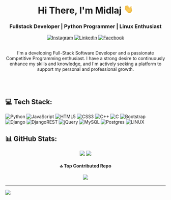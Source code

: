 
<div align="center">


<h1 >Hi There, I'm Midlaj <img src="https://raw.githubusercontent.com/ABSphreak/ABSphreak/master/gifs/Hi.gif" width="30px"></h1>
<h3 >Fullstack Developer | Python Programmer | Linux Enthusiast</h3>

 [![Instagram](https://img.shields.io/badge/Instagram-%23E4405F.svg?logo=Instagram&logoColor=white)](https://instagram.com/MidlajN) [![LinkedIn](https://img.shields.io/badge/LinkedIn-%230077B5.svg?logo=linkedin&logoColor=white)](https://linkedin.com/in/MidlajN) 
[![Facebook](https://img.shields.io/badge/Facebook-%231877F2.svg?logo=Facebook&logoColor=white)](https://facebook.com/MidlajN)

<br>
I'm a developing Full-Stack Software Developer and a passionate Competitive Programming enthusiast. I have a strong desire to continuously enhance my skills and knowledge, and I'm actively seeking a platform to support my personal and professional growth.
<br>
<br><br><br>
</div>

## 💻 Tech Stack:
![Python](https://img.shields.io/badge/python-3670A0?style=for-the-badge&logo=python&logoColor=ffdd54)  ![JavaScript](https://img.shields.io/badge/javascript-%23323330.svg?style=for-the-badge&logo=javascript&logoColor=%23F7DF1E)
![HTML5](https://img.shields.io/badge/html5-%23E34F26.svg?style=for-the-badge&logo=html5&logoColor=white)  ![CSS3](https://img.shields.io/badge/css3-%231572B6.svg?style=for-the-badge&logo=css3&logoColor=white) ![C++](https://img.shields.io/badge/c++-%2300599C.svg?style=for-the-badge&logo=c%2B%2B&logoColor=white) ![C](https://img.shields.io/badge/c-%2300599C.svg?style=for-the-badge&logo=c&logoColor=white) ![Bootstrap](https://img.shields.io/badge/bootstrap-%23563D7C.svg?style=for-the-badge&logo=bootstrap&logoColor=white) ![Django](https://img.shields.io/badge/django-%23092E20.svg?style=for-the-badge&logo=django&logoColor=white) ![DjangoREST](https://img.shields.io/badge/DJANGO-REST-ff1709?style=for-the-badge&logo=django&logoColor=white&color=ff1709&labelColor=gray) ![jQuery](https://img.shields.io/badge/jquery-%230769AD.svg?style=for-the-badge&logo=jquery&logoColor=white) ![MySQL](https://img.shields.io/badge/mysql-%2300f.svg?style=for-the-badge&logo=mysql&logoColor=white) ![Postgres](https://img.shields.io/badge/postgres-%23316192.svg?style=for-the-badge&logo=postgresql&logoColor=white) ![LINUX](https://img.shields.io/badge/Linux-FCC624?style=for-the-badge&logo=linux&logoColor=black)


## 📊 GitHub Stats:
<div align="center">
  
![](https://github-readme-streak-stats.herokuapp.com/?user=MidlajN&hide_longest_streak=true&theme=dark&hide_border=true)
![](https://github-readme-stats.vercel.app/api/top-langs/?username=MidlajN&layout=donut&hide_progress=true&theme=dark&hide_border=true&include_all_commits=true&count_private=true)

#### 🔝 Top Contributed Repo
![](https://github-contributor-stats.vercel.app/api?username=MidlajN&limit=5&theme=dark&combine_all_yearly_contributions=true&hide_border=true&layout=compact)
</div>

---
[![](https://visitcount.itsvg.in/api?id=MidlajN&icon=0&color=0)](https://visitcount.itsvg.in)


